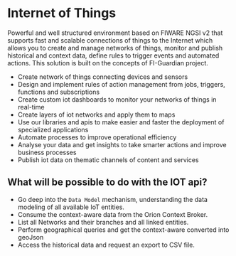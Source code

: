 # Internet of Things


Powerful and well structured environment based on FIWARE NGSI v2 that supports fast and scalable connections of things to the Internet which allows you to create and manage networks of things, monitor and publish historical and context data, define rules to trigger events and automated actions. This solution is built on the concepts of FI-Guardian project.


- Create network of things connecting devices and sensors
- Design and implement rules of action management from jobs, triggers, functions and subscriptions
- Create custom iot dashboards to monitor your networks of things in real-time
- Create layers of iot networks and apply them to maps
- Use our libraries and apis to make easier and faster the deployment of specialized applications
- Automate processes to improve operational efficiency
- Analyse your data and get insights to take smarter actions and improve business processes
- Publish iot data on thematic channels of content and services



## What will be possible to do with the IOT api?
- Go deep into the `Data Model` mechanism, understanding the data modeling of all available IoT entities.
- Consume the context-aware data from the Orion Context Broker.
- List all Networks and their branches and all linked entities.
- Perform geographical queries and get the context-aware converted into geoJson
- Access the historical data and request an export to CSV file.
